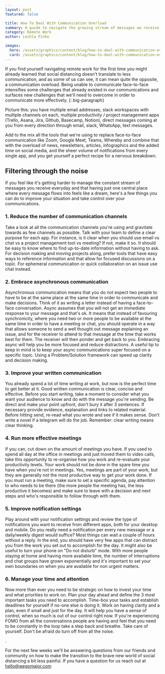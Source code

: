```yaml
---
layout: post
featured: false

title: How To Deal With Communication Overload
summary: A guide to navigate the growing stream of messages we receive everyday
category: Remote Work
author: Leihla Pinho

images:
  hero: /assets/graphics/content/blog/how-to-deal-with-communication-overload.jpg
  card: /assets/graphics/content/blog/how-to-deal-with-communication-overload-square.jpg
---
```


If you find yourself navigating remote work for the first time you might already learned that social distancing doesn't translate to less communication, and as some of us can see, it can mean quite the opposite, a communication overload. Being unable to communicate face-to-face   intensifies some challenges that already existed in our communications and surfaces new challenges that we'll need to overcome in order to communicate more effectively.
{:.big-paragraph}

Picture this: you have multiple email addresses, slack workspaces with multiple channels on each, multiple productivity / project management apps (Trello, Asana, Jira, Github, Basecamp, Notion), direct messages coming at you from every direction through email, slack, WhatsApp, text messages. 

Add to the mix all the tools that we're using to replace face-to-face communication like Zoom, Google Meet, Teams, Whereby and combine that with the overload of news, newsletters, articles, infographics and the added time on social media, and the sheer volume of notifications from every single app, and you get yourself a perfect recipe for a nervous breakdown.

## Filtering through the noise

If you feel like it's getting harder to manage the constant stream of messages you receive everyday and that having just one central place where every message flows into feels like a dream, here's a few things you can do to improve your situation and take control over your communications.

### 1. Reduce the number of communication channels
Take a look at all the communication channels you're using and gravitate towards as few channels as possible. Talk with your team to define a clear purpose for each app. For instance, is it clear when you should use email vs chat vs a project management tool vs meeting? If not, make it so. It should be easy to know where to find up-to-date information without having to ask. For decision making and moving projects along,  prefer tools that have easy ways to reference information and that allow for focused discussions on a topic. For ephemeral communication or quick collaboration on an issue use chat instead. 

### 2. Embrace asynchronous communication
Asynchronous communication means that you do not expect two people to have to be at the same place at the same time in order to communicate and make decisions. Think of it as writing a letter instead of having a face-to-face conversation. Async assumes that you will not get an immediate response to your message and that's ok. It means that instead of favouring synchronicity, where you need two or more people to be available at the same time in order to have a meeting or chat, you should operate in a way that allows someone to send a well thought out message explaining an issue, and for the receiver to attend to that message at the time that works best for them. The receiver will then ponder and get back to you. Embracing async will help you be more focused and reduce distractions. A useful tip to keep in mind is to keep your async communications super focused on a specific topic. Using a Problem/Solution framework can speed up clarity and decision making.

### 3. Improve your written communication
You already spend a lot of time writing at work, but now is the perfect time to get better at it. Good written communication is clear, concise and effective. Before you start writing, take a moment to consider what you want your audience to know and do with the message you're sending. Be direct and make your point upfront, don't bury it after 3 sentences. If necessary provide evidence, explanation and links to related material. Before hitting send, re-read what you wrote and see if it makes sense. Don't write a novel if a telegram will do the job. Remember: clear writing means clear thinking. 

### 4. Run more effective meetings
If you can, cut down on the amount of meetings you have. If you used to spend all day at the office in meetings and just moved them to video calls, take this opportunity to re-organise how you work and re-evaluate your productivity levels. Your work should not be done in the spare time you have when you're not in meetings. Yes, meetings are part of your work, but they are generally not the most productive way to get your work done. If you must run a meeting, make sure to set a specific agenda, pay attention to who needs to be there (the more people the meeting has, the less productive it becomes) and make sure to leave with a decision and next steps and who's responsible to follow through with them.

### 5. Improve notification settings
Play around with your notification settings and review the type of notifications you want to receive from different apps, both for your desktop and mobile. Do you really need a notification per every new message or a daily/weekly digest would suffice? Most things can wait a couple of hours without a reply. In the end, you should have very few apps that can distract you from the work you set out to accomplish for the day. It might also be useful to turn your phone on "Do not disturb" mode. With more people staying at home and having more available time, the number of interruptions and chat groups have grown exponentially and it's important to set your own boundaries on when you are available for non urgent matters. 

### 6. Manage your time and attention
Now more than ever you need to be strategic on how to invest your time and what priorities to work on. Plan your day ahead and define the 3 most important tasks you need to accomplish. Time-box your tasks and establish deadlines for yourself if no-one else is doing it. Work on having clarity and a plan, even if small and just for the day. It will help you have a sense of control, when so much is out of our control right now. If you're experiencing FOMO from all the conversations people are having and feel that you need to be constantly in the loop take a step back and breathe. Take care of yourself. Don't be afraid do turn off from all the noise.  



\.



For the next few weeks we'll be answering questions from our friends and community on how to make the transition to the brave new world of social distancing a bit less painful. If you have a question for us reach out at <hello@wegomajor.com>